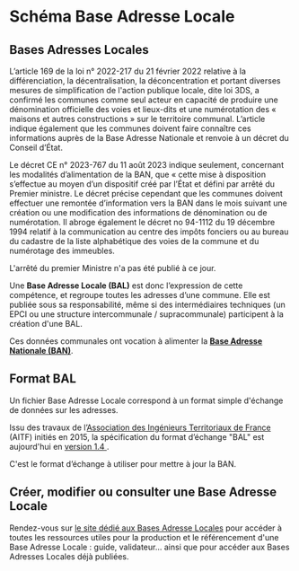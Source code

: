 <MenuSchema />

# Schéma Base Adresse Locale

## Bases Adresses Locales

L’article 169 de la loi n° 2022-217 du 21 février 2022 relative à la différenciation, la décentralisation, la déconcentration et portant diverses mesures de simplification de l'action publique locale, dite loi 3DS, a confirmé les communes comme seul acteur en capacité de produire une dénomination officielle des voies et lieux-dits et une numérotation des « maisons et autres constructions » sur le territoire communal. L’article indique également que les communes doivent faire connaître ces informations auprès de la Base Adresse Nationale et renvoie à un décret du Conseil d’État.

Le décret CE n° 2023-767 du 11 août 2023 indique seulement, concernant les modalités d’alimentation de la BAN, que « cette mise à disposition s’effectue au moyen d’un dispositif créé par l’État et défini par arrêté du Premier ministre. Le décret précise cependant que les communes doivent effectuer une remontée d’information vers la BAN dans le mois suivant une création ou une modification des informations de dénomination ou de numérotation.
Il abroge également le décret no 94-1112 du 19 décembre 1994 relatif à la communication au centre des impôts fonciers ou au bureau du cadastre de la liste alphabétique des voies de la commune et du numérotage des immeubles.

L'arrêté du premier Ministre n'a pas été publié à ce jour.


Une **Base Adresse Locale (BAL)** est donc l’expression de cette compétence, et regroupe toutes les adresses d’une commune. Elle est publiée sous sa responsabilité, même si des intermédiaires techniques (un EPCI ou une structure intercommunale / supracommunale) participent à la création d'une BAL. 

Ces données communales ont vocation à alimenter la [**Base Adresse Nationale (BAN)**](https://adresse.data.gouv.fr/).



## Format BAL

Un fichier Base Adresse Locale correspond à un format simple d'échange de données sur les adresses. 

Issu des travaux de l’<a href='http://www.aitf.fr/'>Association des Ingénieurs Territoriaux de France</a> (AITF) initiés en 2015, la spécification du format d’échange
"BAL" est aujourd'hui en <a href='https://aitf-sig-topo.github.io/voies-adresses/files/AITF_SIG_Topo_Format_Base_Adresse_Locale_v1.4.pdf'> version 1.4 </a>.

C'est le format d’échange à utiliser pour mettre à jour la BAN.  




## Créer, modifier ou consulter une Base Adresse Locale

Rendez-vous sur [le site dédié aux Bases Adresse Locales](https://adresse.data.gouv.fr/bases-locales) pour accéder à toutes les ressources utiles pour la production et le référencement d'une Base Adresse Locale : guide, validateur... ainsi que pour accéder aux Bases Adresses Locales déjà publiées.

